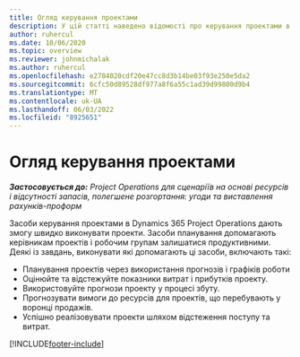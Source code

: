 ```yaml
---
title: Огляд керування проектами
description: У цій статті наведено відомості про керування проектами в програмі Dynamics 365 Project Operations.
author: ruhercul
ms.date: 10/06/2020
ms.topic: overview
ms.reviewer: johnmichalak
ms.author: ruhercul
ms.openlocfilehash: e2784020cdf20e47cc8d3b14be03f93e250e5da2
ms.sourcegitcommit: 6cfc50d89528df977a8f6a55c1ad39d99800d9b4
ms.translationtype: MT
ms.contentlocale: uk-UA
ms.lasthandoff: 06/03/2022
ms.locfileid: "8925651"
---
```

# <a name="project-management-overview"></a>Огляд керування проектами

_**Застосовується до:** Project Operations для сценаріїв на основі ресурсів і відсутності запасів, полегшене розгортання: угоди та виставлення рахунків-проформ_

Засоби керування проектами в Dynamics 365 Project Operations дають змогу швидко виконувати проекти. Засоби планування допомагають керівникам проектів і робочим групам залишатися продуктивними. Деякі із завдань, виконувати які допомагають ці засоби, включають такі:

- Планування проектів через використання прогнозів і графіків роботи
- Оцінюйте та відстежуйте показники витрат і прибутків проекту.
- Використовуйте прогнози проекту у процесі збуту.
- Прогнозувати вимоги до ресурсів для проектів, що перебувають у воронці продажів.
- Успішно реалізовувати проекти шляхом відстеження поступу та витрат.


[!INCLUDE[footer-include](../includes/footer-banner.md)]